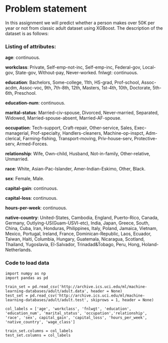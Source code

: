 # Problem statement

In this assignment we will predict whether a person makes over 50K per year or not from classic adult dataset using XGBoost. The description of the dataset is as follows:

### Listing of attributes:

<b>age</b>: continuous.

<b>workclass</b>: Private, Self-emp-not-inc, Self-emp-inc, Federal-gov, Local-gov, State-gov, Without-pay, Never-worked.
fnlwgt: continuous.

<b>education</b>: Bachelors, Some-college, 11th, HS-grad, Prof-school, Assoc-acdm, Assoc-voc, 9th, 7th-8th, 12th, Masters, 1st-4th, 10th, Doctorate, 5th-6th, Preschool.

<b>education-num</b>: continuous.

<b>marital-status</b>: Married-civ-spouse, Divorced, Never-married, Separated, Widowed, Married-spouse-absent, Married-AF-spouse.

<b>occupation</b>: Tech-support, Craft-repair, Other-service, Sales, Exec-managerial, Prof-specialty, Handlers-cleaners, Machine-op-inspct, Adm-clerical, Farming-fishing, Transport-moving, Priv-house-serv, Protective-serv, Armed-Forces.

<b>relationship</b>: Wife, Own-child, Husband, Not-in-family, Other-relative, Unmarried.

<b>race</b>: White, Asian-Pac-Islander, Amer-Indian-Eskimo, Other, Black.

<b>sex</b>: Female, Male.

<b>capital-gain</b>: continuous.

<b>capital-loss</b>: continuous.

<b>hours-per-week</b>: continuous.

<b>native-country</b>: United-States, Cambodia, England, Puerto-Rico, Canada, Germany, Outlying-US(Guam-USVI-etc), India, Japan, Greece, South, China, Cuba, Iran, Honduras, Philippines, Italy, Poland, Jamaica, Vietnam, Mexico, Portugal, Ireland, France,
Dominican-Republic, Laos, Ecuador, Taiwan, Haiti, Columbia, Hungary, Guatemala, Nicaragua, Scotland, Thailand, Yugoslavia, El-Salvador, Trinadad&Tobago, Peru, Hong, Holand-Netherlands.

### Code to load data 

    import numpy as np
    import pandas as pd
    
    train_set = pd.read_csv('http://archive.ics.uci.edu/ml/machine-learning-databases/adult/adult.data', header = None)
    test_set = pd.read_csv('http://archive.ics.uci.edu/ml/machine-learning-databases/adult/adult.test', skiprows = 1, header = None)
    
    col_labels = ['age', 'workclass', 'fnlwgt', 'education', 'education_num', 'marital_status', 'occupation','relationship', 'race', 'sex', capital_gain', 'capital_loss', 'hours_per_week', 'native_country', 'wage_class']
    
    train_set.columns = col_labels
    test_set.columns = col_labels
